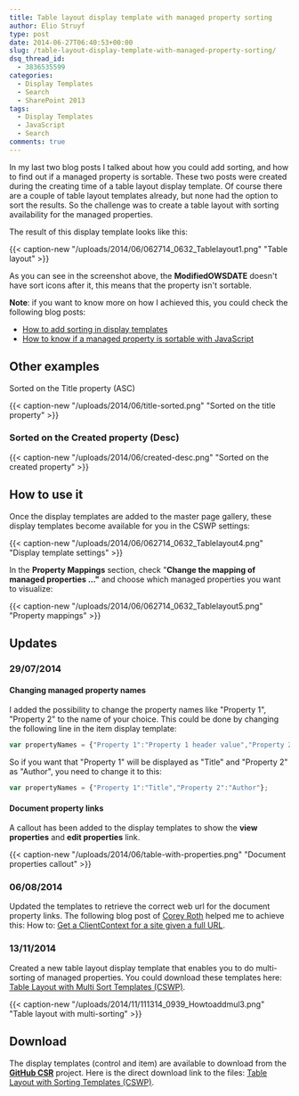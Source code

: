 ```yaml
---
title: Table layout display template with managed property sorting
author: Elio Struyf
type: post
date: 2014-06-27T06:40:53+00:00
slug: /table-layout-display-template-with-managed-property-sorting/
dsq_thread_id:
  - 3836535599
categories:
  - Display Templates
  - Search
  - SharePoint 2013
tags:
  - Display Templates
  - JavaScript
  - Search
comments: true
---
```


In my last two blog posts I talked about how you could add sorting, and how to find out if a managed property is sortable. These two posts were created during the creating time of a table layout display template. Of course there are a couple of table layout templates already, but none had the option to sort the results. So the challenge was to create a table layout with sorting availability for the managed properties.

The result of this display template looks like this:

{{< caption-new "/uploads/2014/06/062714_0632_Tablelayout1.png" "Table layout" >}}

As you can see in the screenshot above, the **ModifiedOWSDATE** doesn't have sort icons after it, this means that the property isn't sortable.

**Note**: if you want to know more on how I achieved this, you could check the following blog posts:

*   [How to add sorting in display templates](https://www.eliostruyf.com/add-sorting-display-templates/ "How to add sorting in display templates")
*   [How to know if a managed property is sortable with JavaScript](https://www.eliostruyf.com/know-managed-property-sortable-with-javascript/ "How to know if a managed property is sortable with JavaScript")

## Other examples

Sorted on the Title property (ASC)

{{< caption-new "/uploads/2014/06/title-sorted.png" "Sorted on the title property" >}}

### Sorted on the Created property (Desc)

{{< caption-new "/uploads/2014/06/created-desc.png" "Sorted on the created property" >}}

## How to use it

Once the display templates are added to the master page gallery, these display templates become available for you in the CSWP settings:

{{< caption-new "/uploads/2014/06/062714_0632_Tablelayout4.png" "Display template settings" >}}

In the **Property Mappings** section, check "**Change the mapping of managed properties ..."** and choose which managed properties you want to visualize:

{{< caption-new "/uploads/2014/06/062714_0632_Tablelayout5.png" "Property mappings" >}}

## Updates

### 29/07/2014

#### Changing managed property names

I added the possibility to change the property names like "Property 1", "Property 2" to the name of your choice. This could be done by changing the following line in the item display template:

```javascript
var propertyNames = {"Property 1":"Property 1 header value","Property 2":"Property 2 header value"};
```

So if you want that "Property 1" will be displayed as "Title" and "Property 2" as "Author", you need to change it to this:

```javascript
var propertyNames = {"Property 1":"Title","Property 2":"Author"};
```


#### Document property links

A callout has been added to the display templates to show the **view properties** and **edit properties** link.

{{< caption-new "/uploads/2014/06/table-with-properties.png" "Document properties callout" >}}

### 06/08/2014

Updated the templates to retrieve the correct web url for the document property links. The following blog post of [Corey Roth](https://twitter.com/CoreyRoth "@CoreyRoth") helped me to achieve this: How to: [Get a ClientContext for a site given a full URL](http://www.dotnetmafia.com/blogs/dotnettipoftheday/archive/2014/02/12/how-to-get-a-clientcontext-for-a-site-given-a-full-url.aspx "How to: Get a ClientContext for a site given a full URL").

### 13/11/2014

Created a new table layout display template that enables you to do multi-sorting of managed properties. You could download these templates here: [Table Layout with Multi Sort Templates (CSWP)](https://github.com/SPCSR/DisplayTemplates/tree/master/Search%20Display%20Templates/Table%20Layout%20with%20Multi%20Sort%20Templates%20%28CSWP%29 "Table Layout with Multi-Sorting Templates \(CSWP\)").

{{< caption-new "/uploads/2014/11/111314_0939_Howtoaddmul3.png" "Table layout with multi-sorting" >}}

## Download

The display templates (control and item) are available to download from the [**GitHub CSR**](https://github.com/SPCSR/ " SPCSR GitHub Project") project. Here is the direct download link to the files: [Table Layout with Sorting Templates (CSWP)](https://github.com/SPCSR/DisplayTemplates/tree/master/Search%20Display%20Templates/Table%20Layout%20with%20Sorting%20Templates%20(CSWP) "Table Layout with Sorting Templates \(CSWP\)").